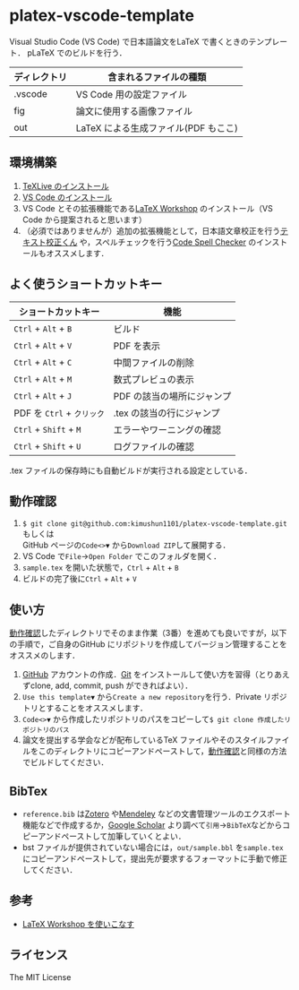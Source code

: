 # platex-vscode-template

Visual Studio Code (VS Code) で日本語論文をLaTeX で書くときのテンプレート．
pLaTeX でのビルドを行う．

| ディレクトリ | 含まれるファイルの種類              |
| ----------- | --------------------------------- |
| .vscode     | VS Code 用の設定ファイル           |
| fig　　     | 論文に使用する画像ファイル           |
| out         | LaTeX による生成ファイル(PDF もここ) |

## 環境構築

1. [TeXLive のインストール](https://texwiki.texjp.org/?TeX%20Live#w628bee6)
2. [VS Code のインストール](https://code.visualstudio.com/)
3. VS Code とその拡張機能である[LaTeX Workshop](https://marketplace.visualstudio.com/items?itemName=James-Yu.latex-workshop) のインストール（VS Code から提案されると思います）
4. （必須ではありませんが）追加の拡張機能として，日本語文章校正を行う[テキスト校正くん](https://marketplace.visualstudio.com/items?itemName=ICS.japanese-proofreading) や，スペルチェックを行う[Code Spell Checker](https://marketplace.visualstudio.com/items?itemName=streetsidesoftware.code-spell-checker) のインストールもオススメします．

## よく使うショートカットキー

| ショートカットキー          |  機能                    |
| ------------------------- | ------------------------ |
| `Ctrl` + `Alt` + `B`  　  | ビルド                    |
| `Ctrl` + `Alt` + `V` 　　 | PDF を表示                |
| `Ctrl` + `Alt` + `C` 　　 | 中間ファイルの削除         |
| `Ctrl` + `Alt` + `M`  　　| 数式プレビュの表示         |
| `Ctrl` + `Alt` + `J` 　　 | PDF の該当の場所にジャンプ |
| PDF を `Ctrl` + `クリック` | .tex の該当の行にジャンプ |
| `Ctrl` + `Shift` + `M`    | エラーやワーニングの確認  |
| `Ctrl` + `Shift` + `U`    | ログファイルの確認       |

.tex ファイルの保存時にも自動ビルドが実行される設定としている．

## 動作確認
1. `$ git clone git@github.com:kimushun1101/platex-vscode-template.git`  
  もしくは  
  GitHub ページの`Code<>▼` から`Download ZIP`して展開する．
2. VS Code で`File`→`Open Folder` でこのフォルダを開く．
3. `sample.tex` を開いた状態で，`Ctrl` + `Alt` + `B`
4. ビルドの完了後に`Ctrl` + `Alt` + `V`

## 使い方
[動作確認](#動作確認)したディレクトリでそのまま作業（3番）を進めても良いですが，以下の手順で，ご自身のGitHub にリポジトリを作成してバージョン管理することをオススメのします．
1. [GitHub](https://github.com/) アカウントの作成．[Git](https://git-scm.com/) をインストールして使い方を習得（とりあえずclone, add, commit, push ができればよい）．
2. `Use this template▼` から`Create a new repository`を行う．Private リポジトリとすることをオススメします．
2. `Code<>▼` から作成したリポジトリのパスをコピーして`$ git clone 作成したリポジトリのパス`
3. 論文を提出する学会などが配布しているTeX ファイルやそのスタイルファイルをこのディレクトリにコピーアンドペーストして，[動作確認](#動作確認)と同様の方法でビルドしてください．

## BibTex
- `reference.bib` は[Zotero](https://www.zotero.org/) や[Mendeley](https://www.mendeley.com/) などの文書管理ツールのエクスポート機能などで作成するか，[Google Scholar](https://scholar.google.co.jp/) より調べて`引用`→`BibTeX`などからコピーアンドペーストして加筆していくとよい．
- bst ファイルが提供されていない場合には，`out/sample.bbl` を`sample.tex` にコピーアンドペーストして，提出先が要求するフォーマットに手動で修正してください．

## 参考
- [LaTeX Workshop を使いこなす](https://qiita.com/Yarakashi_Kikohshi/items/a9357dd469320ffb65a0)

## ライセンス
The MIT License
